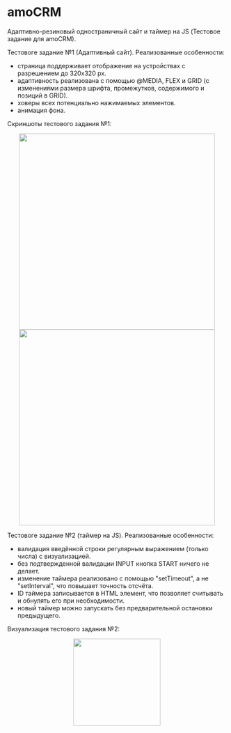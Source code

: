 # amoCRM
Адаптивно-резиновый одностраничный сайт и таймер на JS (Тестовое задание для amoCRM).

Тестовоге задание №1 (Адаптивный сайт).
Реализованные особенности:
- страница поддерживает отображение на устройствах с разрешением до 320x320 px.
- адаптивность реализована с помощью @MEDIA, FLEX и GRID (с изменениями размера шрифта, промежутков, содержимого и позиций в GRID).
- ховеры всех потенциально нажимаемых элементов.
- анимация фона.

Скриншоты тестового задания №1:    
<p align="center">
  <img src="https://user-images.githubusercontent.com/105170642/202416850-a73cc935-8a5d-4d80-bc48-804d2bf1b932.png" height="450" />
    <img src="https://user-images.githubusercontent.com/105170642/202416857-988e708b-8574-434b-beda-fd78aa7e350e.png" height="450" />
  </p>

Тестовоге задание №2 (таймер на JS).
Реализованные особенности:
- валидация введённой строки регулярным выражением (только числа) с визуализацией.
- без подтвержденной валидации INPUT кнопка START ничего не делает.
- изменение таймера реализовано с помощью "setTimeout", а не "setInterval", что повышает точность отсчёта.
- ID таймера записывается в HTML элемент, что позволяет считывать и обнулять его при необходимости.
- новый таймер можно запускать без предварительной остановки предыдущего.

Визуализация тестового задания №2:    
 <p align="center">
  <img src="https://user-images.githubusercontent.com/105170642/202417146-e57e64dd-0797-4620-a054-95c21ad21e39.gif" height="200" />
</p>
